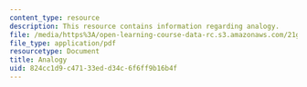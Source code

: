 ```yaml
---
content_type: resource
description: This resource contains information regarding analogy.
file: /media/https%3A/open-learning-course-data-rc.s3.amazonaws.com/21g-222-expository-writing-for-bilingual-students-fall-2002/824cc1d9c47133edd34c6f6ff9b16b4f_MIT21G_222F02_analogy.pdf
file_type: application/pdf
resourcetype: Document
title: Analogy
uid: 824cc1d9-c471-33ed-d34c-6f6ff9b16b4f
---
```

